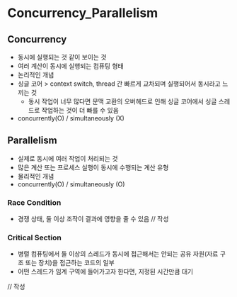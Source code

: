 # Concurrency_Parallelism

## Concurrency
- 동시에 실행되는 것 같이 보이는 것	
- 여러 계산이 동시에 실행되는 컴퓨팅 형태
- 논리적인 개념
- 싱글 코어 > context switch, thread 간 빠르게 교차되며 실행되어서 동시라고 느끼는 것
  - 동시 작업이 너무 많다면 문맥 교환의 오버헤드로 인해 싱글 코어에서 싱글 스레드로 작업하는 것이 더 빠를 수 있음
- concurrently(O) / simultaneously (X)

## Parallelism
- 실제로 동시에 여러 작업이 처리되는 것
- 많은 계산 또는 프로세스 실행이 동시에 수행되는 계산 유형
- 물리적인 개념
- concurrently(O) / simultaneously (O)

### Race Condition
- 경쟁 상태, 둘 이상 조작이 결과에 영향을 줄 수 있음
// 작성

### Critical Section
- 병렬 컴퓨팅에서 둘 이상의 스레드가 동시에 접근해서는 안되는 공유 자원(자료 구조 또는 장치)을 접근하는 코드의 일부
- 어떤 스레드가 임계 구역에 들어가고자 한다면, 지정된 시간만큼 대기

// 작성